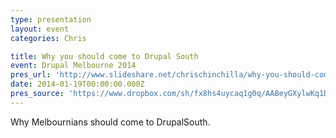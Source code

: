 ```yaml
---
type: presentation
layout: event
categories: Chris

title: Why you should come to Drupal South
event: Drupal Melbourne 2014
pres_url: 'http://www.slideshare.net/chrischinchilla/why-you-should-come-to-drupalsouth?related=1'
date: 2014-01-19T00:00:00.000Z
pres_source: 'https://www.dropbox.com/sh/fx8hs4uycaq1g0q/AABeyGXylwKq1DIaV5PrSSF4a?dl=0'
---
```


Why Melbournians should come to DrupalSouth.
